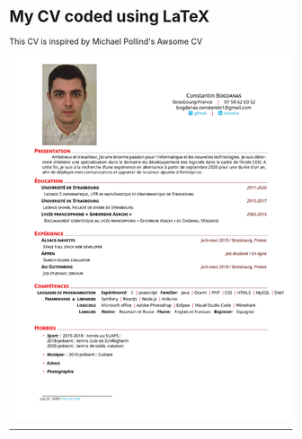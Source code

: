 # My CV coded using LaTeX 

This CV is inspired by Michael Pollind's Awsome CV

![Press to see my CV](cv_BC-1.jpg?raw=true "my CV") 

__________________________________________________________________________________________________

